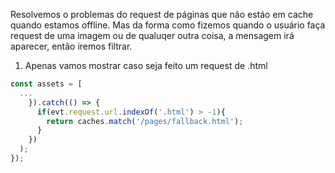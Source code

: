 Resolvemos o problemas do request de páginas que não estáo em cache quando estamos offline.
Mas da forma como fizemos quando o usuário faça request de uma imagem ou de qualuqer outra coisa, a mensagem irá aparecer, então iremos filtrar.

1. Apenas vamos mostrar caso seja feito um request de .html



```javascript
const assets = [
  ...
    }).catch(() => {
      if(evt.request.url.indexOf('.html') > -1){
        return caches.match('/pages/fallback.html');
      } 
    })
  );
});
```
